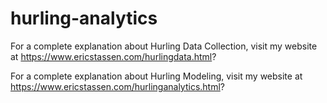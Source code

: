 # hurling-analytics

For a complete explanation about Hurling Data Collection, visit my website at https://www.ericstassen.com/hurlingdata.html?

For a complete explanation about Hurling Modeling, visit my website at https://www.ericstassen.com/hurlinganalytics.html?
